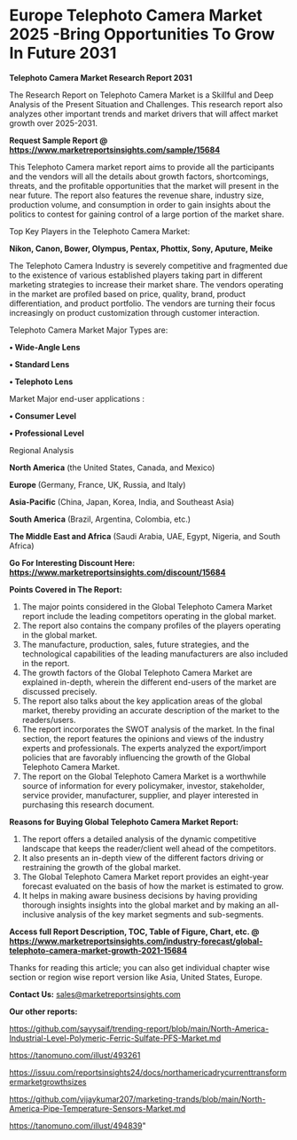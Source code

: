  # Europe Telephoto Camera Market 2025 -Bring Opportunities To Grow In Future 2031

<strong>Telephoto Camera Market Research Report 2031</strong>

The Research Report on Telephoto Camera Market is a Skillful and Deep Analysis of the Present Situation and Challenges. This research report also analyzes other important trends and market drivers that will affect market growth over 2025-2031.

<strong>Request Sample Report @ <a href=https://www.marketreportsinsights.com/sample/15684>https://www.marketreportsinsights.com/sample/15684</a></strong>

This Telephoto Camera market report aims to provide all the participants and the vendors will all the details about growth factors, shortcomings, threats, and the profitable opportunities that the market will present in the near future. The report also features the revenue share, industry size, production volume, and consumption in order to gain insights about the politics to contest for gaining control of a large portion of the market share.

Top Key Players in the Telephoto Camera Market:

<strong>Nikon, Canon, Bower, Olympus, Pentax, Phottix, Sony, Aputure, Meike</strong>

The Telephoto Camera Industry is severely competitive and fragmented due to the existence of various established players taking part in different marketing strategies to increase their market share. The vendors operating in the market are profiled based on price, quality, brand, product differentiation, and product portfolio. The vendors are turning their focus increasingly on product customization through customer interaction.

Telephoto Camera Market Major Types are:

<strong>• Wide-Angle Lens

• Standard Lens

• Telephoto Lens</strong>

Market Major end-user applications :

<strong>• Consumer Level

• Professional Level</strong>

Regional Analysis

</u><strong><b>North America</b></strong> (the United States, Canada, and Mexico)

<strong><b>Europe </b></strong>(Germany, France, UK, Russia, and Italy)

<strong><b>Asia-Pacific</b></strong> (China, Japan, Korea, India, and Southeast Asia)

<strong><b>South America</b></strong> (Brazil, Argentina, Colombia, etc.)

<strong><b>The Middle East and Africa</b></strong> (Saudi Arabia, UAE, Egypt, Nigeria, and South Africa)

<strong>Go For Interesting Discount Here: <a href=https://www.marketreportsinsights.com/discount/15684>https://www.marketreportsinsights.com/discount/15684</a></strong>

<strong>Points Covered in The Report:</strong>
<ol>
  <li>The major points considered in the Global Telephoto Camera Market report include the leading competitors operating in the global market.</li>
  <li>The report also contains the company profiles of the players operating in the global market.</li>
  <li>The manufacture, production, sales, future strategies, and the technological capabilities of the leading manufacturers are also included in the report.</li>
  <li>The growth factors of the Global Telephoto Camera Market are explained in-depth, wherein the different end-users of the market are discussed precisely.</li>
  <li>The report also talks about the key application areas of the global market, thereby providing an accurate description of the market to the readers/users.</li>
  <li>The report incorporates the SWOT analysis of the market. In the final section, the report features the opinions and views of the industry experts and professionals. The experts analyzed the export/import policies that are favorably influencing the growth of the Global Telephoto Camera Market.</li>
  <li>The report on the Global Telephoto Camera Market is a worthwhile source of information for every policymaker, investor, stakeholder, service provider, manufacturer, supplier, and player interested in purchasing this research document.</li>
</ol>
<strong>Reasons for Buying Global Telephoto Camera Market Report:</strong>

<ol>
  <li>The report offers a detailed analysis of the dynamic competitive landscape that keeps the reader/client well ahead of the competitors.</li>
  <li>It also presents an in-depth view of the different factors driving or restraining the growth of the global market.</li>
  <li>The Global Telephoto Camera Market report provides an eight-year forecast evaluated on the basis of how the market is estimated to grow.</li>
  <li>It helps in making aware business decisions by having providing thorough insights insights into the global market and by making an all-inclusive analysis of the key market segments and sub-segments.</li>
</ol>
<strong>Access full Report Description, TOC, Table of Figure, Chart, etc. @ <a href=https://www.marketreportsinsights.com/industry-forecast/global-telephoto-camera-market-growth-2021-15684>https://www.marketreportsinsights.com/industry-forecast/global-telephoto-camera-market-growth-2021-15684</a></strong>


Thanks for reading this article; you can also get individual chapter wise section or region wise report version like Asia, United States, Europe.

<strong>Contact Us:</strong>
sales@marketreportsinsights.com

<strong>Our other reports:</strong>

<a href=https://github.com/sayysaif/trending-report/blob/main/North-America-Industrial-Level-Polymeric-Ferric-Sulfate-PFS-Market.md>https://github.com/sayysaif/trending-report/blob/main/North-America-Industrial-Level-Polymeric-Ferric-Sulfate-PFS-Market.md</a>

<a href=https://tanomuno.com/illust/493261>https://tanomuno.com/illust/493261</a>

<a href=https://issuu.com/reportsinsights24/docs/northamericadrycurrenttransformermarketgrowthsizes>https://issuu.com/reportsinsights24/docs/northamericadrycurrenttransformermarketgrowthsizes</a>

<a href=https://github.com/vijaykumar207/marketing-trands/blob/main/North-America-Pipe-Temperature-Sensors-Market.md>https://github.com/vijaykumar207/marketing-trands/blob/main/North-America-Pipe-Temperature-Sensors-Market.md</a>

<a href=https://tanomuno.com/illust/494839>https://tanomuno.com/illust/494839</a>"
